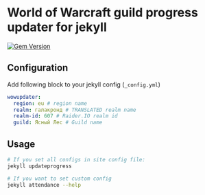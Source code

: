 # World of Warcraft guild progress updater for jekyll

[![Gem Version](https://badge.fury.io/rb/jekyll-wowupdater.svg)](https://badge.fury.io/rb/jekyll-wowupdater)

## Configuration

Add following block to your jekyll config (`_config.yml`)

```yml
wowupdater:
  region: eu # region name
  realm: галакронд # TRANSLATED realm name
  realm-id: 607 # Raider.IO realm id
  guild: Ясный Лес # Guild name
```

## Usage

```bash
# If you set all configs in site config file:
jekyll updateprogress

# If you want to set custom config
jekyll attendance --help
```

